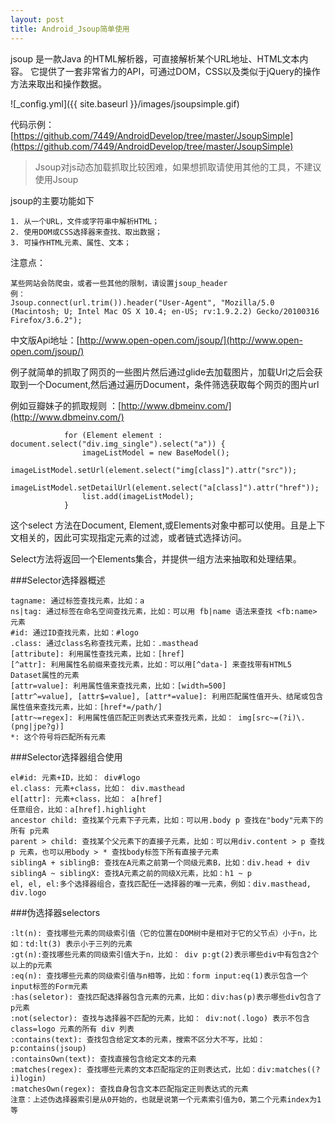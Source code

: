 ```yaml
---
layout: post
title: Android_Jsoup简单使用
---
```


jsoup 是一款Java 的HTML解析器，可直接解析某个URL地址、HTML文本内容。
它提供了一套非常省力的API，可通过DOM，CSS以及类似于jQuery的操作方法来取出和操作数据。


![_config.yml]({{ site.baseurl }}/images/jsoupsimple.gif)

代码示例：[https://github.com/7449/AndroidDevelop/tree/master/JsoupSimple](https://github.com/7449/AndroidDevelop/tree/master/JsoupSimple)


>Jsoup对js动态加载抓取比较困难，如果想抓取请使用其他的工具，不建议使用Jsoup

jsoup的主要功能如下

	1. 从一个URL，文件或字符串中解析HTML；
	2. 使用DOM或CSS选择器来查找、取出数据；
	3. 可操作HTML元素、属性、文本；

注意点：
	
	某些网站会防爬虫，或者一些其他的限制，请设置jsoup_header
	例：
	Jsoup.connect(url.trim()).header("User-Agent", "Mozilla/5.0 (Macintosh; U; Intel Mac OS X 10.4; en-US; rv:1.9.2.2) Gecko/20100316 Firefox/3.6.2");


中文版Api地址：[http://www.open-open.com/jsoup/](http://www.open-open.com/jsoup/)


例子就简单的抓取了网页的一些图片然后通过glide去加载图片，加载Url之后会获取到一个Document,然后通过遍历Document，条件筛选获取每个网页的图片url

例如豆瓣妹子的抓取规则 ：[http://www.dbmeinv.com/](http://www.dbmeinv.com/)

	
                for (Element element : document.select("div.img_single").select("a")) {
                    imageListModel = new BaseModel();
                    imageListModel.setUrl(element.select("img[class]").attr("src"));
                    imageListModel.setDetailUrl(element.select("a[class]").attr("href"));
                    list.add(imageListModel);
                }
	
这个select 方法在Document, Element,或Elements对象中都可以使用。且是上下文相关的，因此可实现指定元素的过滤，或者链式选择访问。

Select方法将返回一个Elements集合，并提供一组方法来抽取和处理结果。

###Selector选择器概述

	tagname: 通过标签查找元素，比如：a
	ns|tag: 通过标签在命名空间查找元素，比如：可以用 fb|name 语法来查找 <fb:name> 元素
	#id: 通过ID查找元素，比如：#logo
	.class: 通过class名称查找元素，比如：.masthead
	[attribute]: 利用属性查找元素，比如：[href]
	[^attr]: 利用属性名前缀来查找元素，比如：可以用[^data-] 来查找带有HTML5 Dataset属性的元素
	[attr=value]: 利用属性值来查找元素，比如：[width=500]
	[attr^=value], [attr$=value], [attr*=value]: 利用匹配属性值开头、结尾或包含属性值来查找元素，比如：[href*=/path/]
	[attr~=regex]: 利用属性值匹配正则表达式来查找元素，比如： img[src~=(?i)\.(png|jpe?g)]
	*: 这个符号将匹配所有元素

###Selector选择器组合使用

	el#id: 元素+ID，比如： div#logo
	el.class: 元素+class，比如： div.masthead
	el[attr]: 元素+class，比如： a[href]
	任意组合，比如：a[href].highlight
	ancestor child: 查找某个元素下子元素，比如：可以用.body p 查找在"body"元素下的所有 p元素
	parent > child: 查找某个父元素下的直接子元素，比如：可以用div.content > p 查找 p 元素，也可以用body > * 查找body标签下所有直接子元素
	siblingA + siblingB: 查找在A元素之前第一个同级元素B，比如：div.head + div
	siblingA ~ siblingX: 查找A元素之前的同级X元素，比如：h1 ~ p
	el, el, el:多个选择器组合，查找匹配任一选择器的唯一元素，例如：div.masthead, div.logo

###伪选择器selectors

	:lt(n): 查找哪些元素的同级索引值（它的位置在DOM树中是相对于它的父节点）小于n，比如：td:lt(3) 表示小于三列的元素
	:gt(n):查找哪些元素的同级索引值大于n，比如： div p:gt(2)表示哪些div中有包含2个以上的p元素
	:eq(n): 查找哪些元素的同级索引值与n相等，比如：form input:eq(1)表示包含一个input标签的Form元素
	:has(seletor): 查找匹配选择器包含元素的元素，比如：div:has(p)表示哪些div包含了p元素
	:not(selector): 查找与选择器不匹配的元素，比如： div:not(.logo) 表示不包含 class=logo 元素的所有 div 列表
	:contains(text): 查找包含给定文本的元素，搜索不区分大不写，比如： p:contains(jsoup)
	:containsOwn(text): 查找直接包含给定文本的元素
	:matches(regex): 查找哪些元素的文本匹配指定的正则表达式，比如：div:matches((?i)login)
	:matchesOwn(regex): 查找自身包含文本匹配指定正则表达式的元素
	注意：上述伪选择器索引是从0开始的，也就是说第一个元素索引值为0，第二个元素index为1等